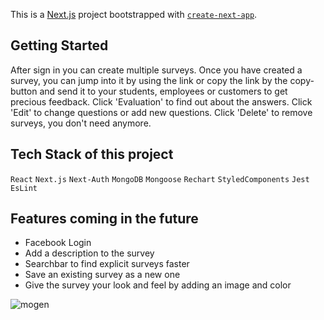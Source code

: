 This is a [Next.js](https://nextjs.org/) project bootstrapped with [`create-next-app`](https://github.com/vercel/next.js/tree/canary/packages/create-next-app).

## Getting Started

After sign in you can create multiple surveys. Once you have created a survey, you can jump into it by using the link or copy the link by the copy-button and send it to your students, employees or customers to get precious feedback.
Click 'Evaluation' to find out about the answers.
Click 'Edit' to change questions or add new questions.
Click 'Delete' to remove surveys, you don't need anymore.

## Tech Stack of this project

`React`
`Next.js`
`Next-Auth`
`MongoDB`
`Mongoose`
`Rechart`
`StyledComponents`
`Jest`
`EsLint`

## Features coming in the future

- Facebook Login
- Add a description to the survey
- Searchbar to find explicit surveys faster
- Save an existing survey as a new one
- Give the survey your look and feel by adding an image and color


![mogen](https://user-images.githubusercontent.com/111574974/202681976-752c3cfc-b2a8-44a5-92ce-e70892fefe38.png)
